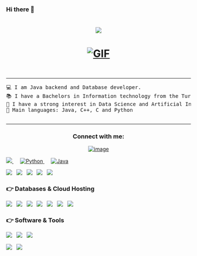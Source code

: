 ### Hi there 👋

<!--
**FayzulloxPro/FayzulloxPro** is a ✨ _special_ ✨ repository because its `README.md` (this file) appears on your GitHub profile.

Here are some ideas to get you started:

- 🔭 I’m currently working on ...
- 🌱 I’m currently learning ...
- 👯 I’m looking to collaborate on ...
- 🤔 I’m looking for help with ...
- 💬 Ask me about ...
- 📫 How to reach me: ...
- 😄 Pronouns: ...
- ⚡ Fun fact: ...
-->
<h1 align="center">
    <img src="https://readme-typing-svg.demolab.com/?lines=Hi, I'm Fayzullokh Kakhramonov!;Welcome+to+my+GitHub+Profile!">
</h1>

<h1 align="center">
    <a href="https://github.com/FayzulloxPro" target="_self">
        <img alt="GIF" src="https://github.com/JayantGoel001/JayantGoel001/blob/master/GIF/code.gif">
    </a>
</h1>
<br>

<hr>
<pre>
💻 I am Java backend and Database developer.
📚 I have a Bachelors in Information technology from the Turin polytechnic University in Tashkent.
📝 I have a strong interest in Data Science and Artificial Intelligence
🌟 Main languages: Java, C++, C and Python

</pre>
<hr>

<h3 align="center">Connect with me:</h3>
<div align="center">

[![image](https://img.shields.io/badge/Telegram-26A5E4.svg?style=for-the-badge&logo=telegram&logoColor=white)](https://t.me/anonimaaaaaaaa)
	
</div>


<p align="left"> 
  <a href="https://isocpp.org/">
    <img src="https://img.shields.io/badge/C%2B%2B-00599C?style=for-the-badge&logo=c%2B%2B&logoColor=white">
  </a>
&emsp;

<a href="https://python.org/">
    <img alt="Python" src="https://img.shields.io/badge/Python-FFD43B?style=for-the-badge&logo=python&logoColor=darkgreen"/>
  </a>
  &emsp;
<a href="https://www.java.com/en/">
    <img alt="Java" src="https://img.shields.io/badge/Java-ED8B00?style=for-the-badge&logo=java&logoColor=white"/>
  </a>
</p>
<p>
    <img src="http://img.shields.io/badge/-Spring-6db33f?style=for-the-badge&logo=spring&logoColor=white" />&nbsp;&nbsp;
    <img src="http://img.shields.io/badge/-Springboot-629e3a?style=for-the-badge&logo=springboot&logoColor=white" />&nbsp;&nbsp;
    <img src="http://img.shields.io/badge/-Project%20Reactor-6db33f?style=for-the-badge&logo=react&logoColor=white" />&nbsp;&nbsp;
    <img src="https://img.shields.io/badge/Keras-D00000?style=for-the-badge&logo=Keras&logoColor=white" />&nbsp;&nbsp;
    <img src="https://img.shields.io/badge/PyTorch-EE4C2C?style=for-the-badge&logo=PyTorch&logoColor=white" />&nbsp;&nbsp;
    <!-- 	<img src="" />&nbsp;&nbsp; -->
</p>

### 👉 Databases & Cloud Hosting
<p>
    <img src="https://img.shields.io/badge/Git-F05032?style=for-the-badge&logo=git&logoColor=white" />&nbsp;&nbsp;
    <img src="https://img.shields.io/badge/MySQL-00000F?style=for-the-badge&logo=mysql&logoColor=white" />&nbsp;&nbsp;
    <img src="https://img.shields.io/badge/SQLite-07405E?style=for-the-badge&logo=sqlite&logoColor=white" />&nbsp;&nbsp;
    <img src="https://img.shields.io/badge/GitHub-100000?style=for-the-badge&logo=github&logoColor=white" />&nbsp;&nbsp;
    <img src="https://img.shields.io/badge/GitLab%20-%23F7DF1E.svg?&style=for-the-badge&color=FC6D26" />&nbsp;&nbsp;
    <img src="https://img.shields.io/badge/firebase-ffca28?style=for-the-badge&logo=firebase&logoColor=black" />&nbsp;&nbsp;
    <img src="https://img.shields.io/badge/MongoDB-4EA94B?style=for-the-badge&logo=mongodb&logoColor=white" />&nbsp;&nbsp;
</p>

### 👉 Software & Tools 
<p>

<img src="https://img.shields.io/badge/Linux-FCC624?style=for-the-badge&logo=linux&logoColor=black" />&nbsp;&nbsp;
<img src="https://img.shields.io/badge/Postman-FF6C37?style=for-the-badge&logo=Postman&logoColor=white" />&nbsp;&nbsp;
<img src="https://img.shields.io/badge/Amazon_AWS-232F3E?style=for-the-badge&logo=amazon-aws&logoColor=white" />&nbsp;&nbsp;
	

	
   <img src="https://img.shields.io/badge/HTML%20-%23F7DF1E.svg?&style=for-the-badge&color=E34F26" />&nbsp;&nbsp;
   <img src="https://img.shields.io/badge/css%20-%23F7DF1E.svg?&style=for-the-badge&color=5BA8EE" />&nbsp;&nbsp;
 
	

